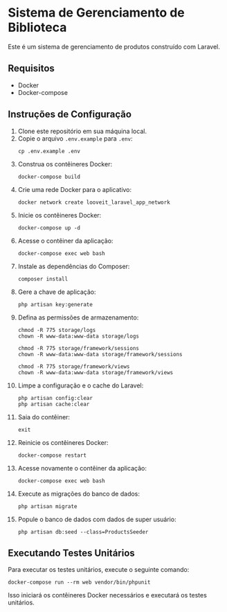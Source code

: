 # Sistema de Gerenciamento de Biblioteca

Este é um sistema de gerenciamento de produtos construído com Laravel.

## Requisitos

- Docker
- Docker-compose

## Instruções de Configuração

1. Clone este repositório em sua máquina local.
2. Copie o arquivo `.env.example` para `.env`:
    ```
    cp .env.example .env
    ```
3. Construa os contêineres Docker:
    ```
    docker-compose build
    ```
4. Crie uma rede Docker para o aplicativo:
    ```
    docker network create looveit_laravel_app_network
    ```
5. Inicie os contêineres Docker:
    ```
    docker-compose up -d
    ```
6. Acesse o contêiner da aplicação:
    ```
    docker-compose exec web bash
    ```
7. Instale as dependências do Composer:
    ```
    composer install
    ```
8. Gere a chave de aplicação:
    ```
    php artisan key:generate
    ```
9. Defina as permissões de armazenamento:
    ```
    chmod -R 775 storage/logs
    chown -R www-data:www-data storage/logs

    chmod -R 775 storage/framework/sessions
    chown -R www-data:www-data storage/framework/sessions

    chmod -R 775 storage/framework/views
    chown -R www-data:www-data storage/framework/views
    ```
10. Limpe a configuração e o cache do Laravel:
    ```
    php artisan config:clear
    php artisan cache:clear
    ```
11. Saia do contêiner:
    ```
    exit
    ```
12. Reinicie os contêineres Docker:
    ```
    docker-compose restart
    ```
13. Acesse novamente o contêiner da aplicação:
    ```
    docker-compose exec web bash
    ```
14. Execute as migrações do banco de dados:
    ```
    php artisan migrate
    ```
15. Popule o banco de dados com dados de super usuário:
    ```
    php artisan db:seed --class=ProductsSeeder
    ```

    
## Executando Testes Unitários

Para executar os testes unitários, execute o seguinte comando:

    
    docker-compose run --rm web vendor/bin/phpunit
    

Isso iniciará os contêineres Docker necessários e executará os testes unitários.
